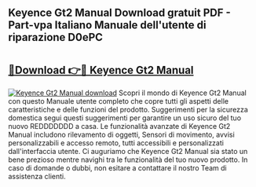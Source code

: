 ## Keyence Gt2 Manual Download gratuit PDF - Part-vpa Italiano Manuale dell'utente di riparazione D0ePC

# <h2><a href="http://dfbihrn.blite.top/?on=Keyence+Gt2+Manual">🔗Download 👉🔴 Keyence Gt2 Manual</a></h2>

[![Keyence Gt2 Manual download](https://i.imgur.com/lujVjoI.png)](http://dfbihrn.blite.top/?on=Keyence+Gt2+Manual)
Scopri il mondo di Keyence Gt2 Manual con questo Manuale utente completo che copre tutti gli aspetti delle caratteristiche e delle funzioni del prodotto. Suggerimenti per la sicurezza domestica segui questi suggerimenti per garantire un uso sicuro del tuo nuovo REDDDDDDD a casa. Le funzionalità avanzate di Keyence Gt2 Manual includono rilevamento di oggetti, Sensori di movimento, avvisi personalizzabili e accesso remoto, tutti accessibili e personalizzati dall'interfaccia utente. Ci auguriamo che Keyence Gt2 Manual sia stato un bene prezioso mentre navighi tra le funzionalità del tuo nuovo prodotto. In caso di domande o dubbi, non esitare a contattare il nostro Team di assistenza clienti.
